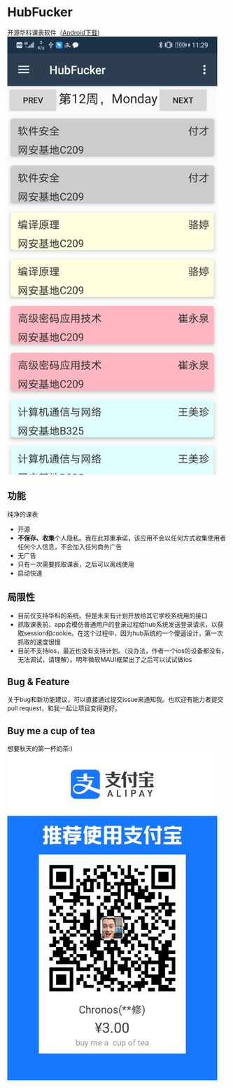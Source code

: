 # HubFucker
开源华科课表软件（[Android下载](https://github.com/Chronostasys/HubFucker/releases))  
<img src="screenshot1.jpg" width="480">
## 功能
纯净的课表  
- 开源
- **不保存、收集**个人隐私。我在此郑重承诺，该应用不会以任何方式收集使用者任何个人信息，不会加入任何商务广告
- 无广告
- 只有一次需要抓取课表，之后可以离线使用
- 启动快速
## 局限性
- 目前仅支持华科的系统。但是未来有计划开放给其它学校系统用的接口
- 抓取课表前，app会模仿普通用户的登录过程给hub系统发送登录请求，以获取session和cookie。在这个过程中，因为hub系统的一个傻逼设计，第一次抓取的速度很慢
- 目前不支持ios，最近也没有支持计划。（没办法，作者一个ios的设备都没有，无法调试，请理解）。明年微软MAUI框架出了之后可以试试做ios
## Bug & Feature
关于bug和新功能建议，可以直接通过提交issue来通知我。也欢迎有能力者提交pull request，和我一起让项目变得更好。
## Buy me a cup of tea
想要秋天的第一杯奶茶:)  
<img src="HubFucker/Resources/drawable/pay.jpg" width="480">
